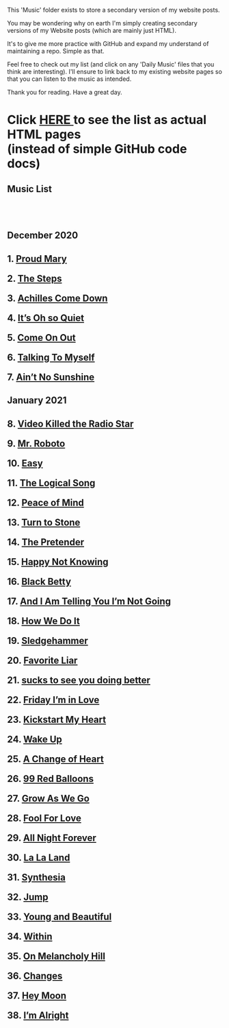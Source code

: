 This 'Music' folder exists to store a secondary version of my website posts.

You may be wondering why on earth I'm simply creating secondary versions of my Website posts (which are mainly just HTML).

It's to give me more practice with GitHub and expand my understand of maintaining a repo.
Simple as that.

Feel free to check out my list (and click on any 'Daily Music' files that you think are interesting).
I'll ensure to link back to my existing website pages so that you can listen to the music as intended.

Thank you for reading.
Have a great day.

<h1> Click <a href="https://bagrisham.github.io/Almanac/">HERE </a> to see the list as actual HTML pages<br>(instead of simple GitHub code docs)</h1>

<h2> Music List <h2>
<br>
<h2> December 2020 <h2>

<p> 1. <a href="https://music.youtube.com/watch?v=Gciy9oG5678">Proud Mary</a>
<p>  2.  <a href="02-The_Steps.html">The Steps</a>
<p>  3.  <a href="03-Achilles_Come_Down.html">Achilles Come Down</a>
<p>  4.  <a href="04-Its_Oh_so_Quiet.html">It’s Oh so Quiet</a>
<p>  5.  <a href="05-Come_On_Out.html">Come On Out</a>
<p>  6.  <a href="06-Talking_To_Myself.html">Talking To Myself</a>
<p>  7.  <a href="07-Aint_No_Sunshine.html">Ain’t No Sunshine</a>
  
<br>
<h2> January 2021 <h2>

<p>  8.  <a href="">Video Killed the Radio Star</a>
<p>  9.  <a href="">Mr. Roboto</a>
<p>  10.  <a href="">Easy</a>
<p>  11.  <a href="">The Logical Song</a>
<p>  12.  <a href="">Peace of Mind</a>
<p>  13.  <a href="">Turn to Stone</a>
<p>  14.  <a href="">The Pretender</a>
<p>  15.  <a href="">Happy Not Knowing</a>
<p>  16.  <a href="">Black Betty</a>
<p>  17.  <a href="">And I Am Telling You I’m Not Going</a>
<p>  18.  <a href="">How We Do It</a>
<p>  19.  <a href="">Sledgehammer</a>
<p>  20.  <a href="">Favorite Liar</a>
<p>  21.  <a href="">sucks to see you doing better</a>
<p>  22.  <a href="">Friday I’m in Love</a>
<p>  23.  <a href="">Kickstart My Heart</a>
<p>  24.  <a href="">Wake Up</a>
<p>  25.  <a href="">A Change of Heart</a>
<p>  26.  <a href="">99 Red Balloons</a>
<p>  27.  <a href="">Grow As We Go</a>
<p>  28.  <a href="">Fool For Love</a>
<p>  29.  <a href="">All Night Forever</a>
<p>  30.  <a href="">La La Land</a>
<p>  31.  <a href="">Synthesia</a>
<p>  32.  <a href="">Jump</a>
<p>  33.  <a href="">Young and Beautiful</a>
<p>  34.  <a href="">Within</a>
<p>  35.  <a href="">On Melancholy Hill</a>
<p>  36.  <a href="">Changes</a>
<p>  37.  <a href="">Hey Moon</a>
<p>  38.  <a href="">I’m Alright</a>
